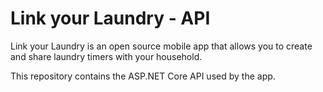 # Link your Laundry - API
Link your Laundry is an open source mobile app that allows you to create and share laundry timers with your household.

This repository contains the ASP.NET Core API used by the app.
